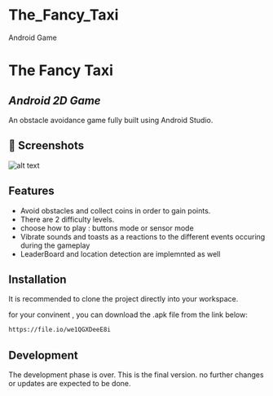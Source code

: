 # The_Fancy_Taxi
Android Game
# The Fancy Taxi
## _Android 2D Game_



An obstacle avoidance game fully built using Android Studio.

 ## 📸 Screenshots

![alt text](https://github.com/[TheGoldenPlatypus]/[The_Fancy_Taxi]/blob/[master]/Fancy_Taxi_Img.png?raw=true)

 

## Features

- Avoid obstacles and collect coins in order to gain points.
- There are 2 difficulty levels.
- choose how to play : buttons mode or sensor mode
- Vibrate sounds and toasts as a reactions to the different events occuring during the gameplay 
 - LeaderBoard and location detection are implemnted as well 

## Installation

It is recommended to clone the project directly into your workspace.

for your convinent , you can download the .apk file from the link below:


```sh
https://file.io/we1QGXDeeE8i
```




## Development

The development phase is over. This is the final version.
no further changes or updates are expected to be done.

